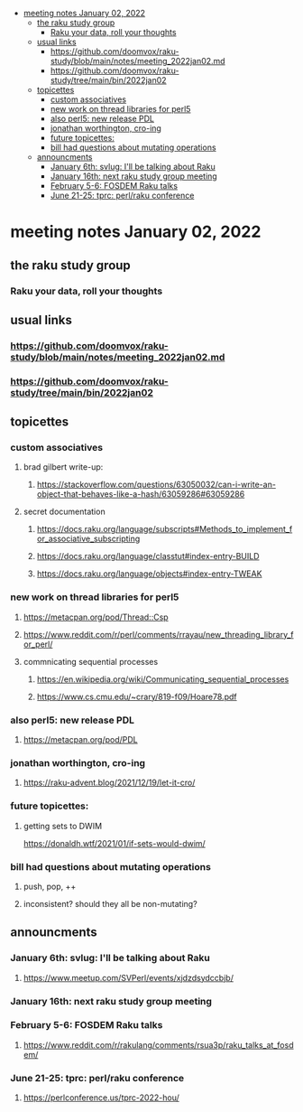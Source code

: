 - [meeting notes January 02, 2022](#org167253e)
  - [the raku study group](#org3e8d747)
    - [Raku your data, roll your thoughts](#org0e500ad)
  - [usual links](#orga65bdc8)
    - [<https://github.com/doomvox/raku-study/blob/main/notes/meeting_2022jan02.md>](#orgb6018e5)
    - [<https://github.com/doomvox/raku-study/tree/main/bin/2022jan02>](#orgf03f518)
  - [topicettes](#org9d0caa2)
    - [custom associatives](#org19880f1)
    - [new work on thread libraries for perl5](#org78171a6)
    - [also perl5: new release PDL](#org223e099)
    - [jonathan worthington, cro-ing](#org739d96f)
    - [future topicettes:](#orgef09a83)
    - [bill had questions about mutating operations](#org20bb0ea)
  - [announcments](#orge9920f2)
    - [January 6th: svlug: I'll be talking about Raku](#org8d9e68c)
    - [January 16th: next raku study group meeting](#orge8e375c)
    - [February 5-6: FOSDEM Raku talks](#org7754651)
    - [June 21-25: tprc: perl/raku conference](#org120e781)


<a id="org167253e"></a>

# meeting notes January 02, 2022


<a id="org3e8d747"></a>

## the raku study group


<a id="org0e500ad"></a>

### Raku your data, roll your thoughts


<a id="orga65bdc8"></a>

## usual links


<a id="orgb6018e5"></a>

### <https://github.com/doomvox/raku-study/blob/main/notes/meeting_2022jan02.md>


<a id="orgf03f518"></a>

### <https://github.com/doomvox/raku-study/tree/main/bin/2022jan02>


<a id="org9d0caa2"></a>

## topicettes


<a id="org19880f1"></a>

### custom associatives

1.  brad gilbert write-up:

    1.  <https://stackoverflow.com/questions/63050032/can-i-write-an-object-that-behaves-like-a-hash/63059286#63059286>

2.  secret documentation

    1.  <https://docs.raku.org/language/subscripts#Methods_to_implement_for_associative_subscripting>
    
    2.  <https://docs.raku.org/language/classtut#index-entry-BUILD>
    
    3.  <https://docs.raku.org/language/objects#index-entry-TWEAK>


<a id="org78171a6"></a>

### new work on thread libraries for perl5

1.  <https://metacpan.org/pod/Thread::Csp>

2.  <https://www.reddit.com/r/perl/comments/rrayau/new_threading_library_for_perl/>

3.  commnicating sequential processes

    1.  <https://en.wikipedia.org/wiki/Communicating_sequential_processes>
    
    2.  <https://www.cs.cmu.edu/~crary/819-f09/Hoare78.pdf>


<a id="org223e099"></a>

### also perl5: new release PDL

1.  <https://metacpan.org/pod/PDL>


<a id="org739d96f"></a>

### jonathan worthington, cro-ing

1.  <https://raku-advent.blog/2021/12/19/let-it-cro/>


<a id="orgef09a83"></a>

### future topicettes:

1.  getting sets to DWIM

    <https://donaldh.wtf/2021/01/if-sets-would-dwim/>


<a id="org20bb0ea"></a>

### bill had questions about mutating operations

1.  push, pop, ++

2.  inconsistent? should they all be non-mutating?


<a id="orge9920f2"></a>

## announcments


<a id="org8d9e68c"></a>

### January 6th: svlug: I'll be talking about Raku

1.  <https://www.meetup.com/SVPerl/events/xjdzdsydccbjb/>


<a id="orge8e375c"></a>

### January 16th: next raku study group meeting


<a id="org7754651"></a>

### February 5-6: FOSDEM Raku talks

1.  <https://www.reddit.com/r/rakulang/comments/rsua3p/raku_talks_at_fosdem/>


<a id="org120e781"></a>

### June 21-25: tprc: perl/raku conference

1.  <https://perlconference.us/tprc-2022-hou/>
